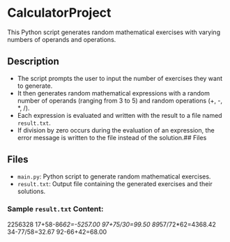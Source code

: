 # CalculatorProject
This Python script generates random mathematical exercises with varying numbers of operands and operations.

## Description

- The script prompts the user to input the number of exercises they want to generate.
- It then generates random mathematical expressions with a random number of operands (ranging from 3 to 5) and random operations (+, -, *, /).
- Each expression is evaluated and written with the result to a file named `result.txt`.
- If division by zero occurs during the evaluation of an expression, the error message is written to the file instead of the solution.## Files

## Files

- `main.py`: Python script to generate random mathematical exercises.
- `result.txt`: Output file containing the generated exercises and their solutions.

### Sample `result.txt` Content:

2256328
17+58-86*62=-5257.00
97+75/30=99.50
89*57/72*62=4368.42
34-77/58=32.67
92-66+42=68.00

